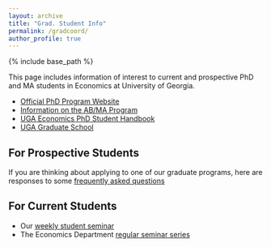 ```yaml
---
layout: archive
title: "Grad. Student Info"
permalink: /gradcoord/
author_profile: true
---
```


{% include base_path %}

This page includes information of interest to current and prospective PhD and MA students in Economics at University of Georgia. 

* [Official PhD Program Website](https://www.terry.uga.edu/economics/phd/index.php)
* [Information on the AB/MA Program](https://www.terry.uga.edu/economics/prospective-ab-ma.php)
* [UGA Economics PhD Student Handbook](/files/graduatestudenthandbook)
* [UGA Graduate School](https://grad.uga.edu/)

## For Prospective Students

If you are thinking about applying to one of our graduate programs, here are responses to some [frequently asked questions](/gradcoord/faq.html)

## For Current Students

* Our [weekly student seminar](/teaching/2021-fall-StudentSeminar.html)
* The Economics Department [regular seminar series](https://www.terry.uga.edu/economics/seminar-series.php)